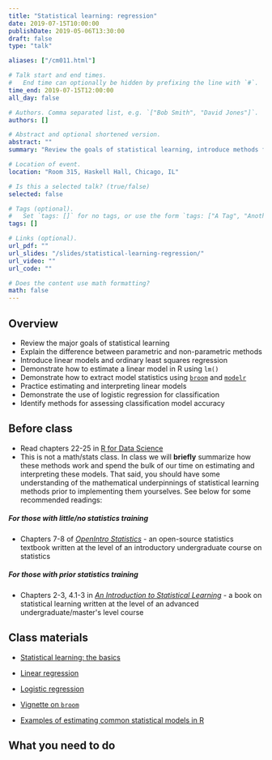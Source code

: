 ```yaml
---
title: "Statistical learning: regression"
date: 2019-07-15T10:00:00
publishDate: 2019-05-06T13:30:00
draft: false
type: "talk"

aliases: ["/cm011.html"]

# Talk start and end times.
#   End time can optionally be hidden by prefixing the line with `#`.
time_end: 2019-07-15T12:00:00
all_day: false

# Authors. Comma separated list, e.g. `["Bob Smith", "David Jones"]`.
authors: []

# Abstract and optional shortened version.
abstract: ""
summary: "Review the goals of statistical learning, introduce methods for linear regression, and practice working with model objects in R."

# Location of event.
location: "Room 315, Haskell Hall, Chicago, IL"

# Is this a selected talk? (true/false)
selected: false

# Tags (optional).
#   Set `tags: []` for no tags, or use the form `tags: ["A Tag", "Another Tag"]` for one or more tags.
tags: []

# Links (optional).
url_pdf: ""
url_slides: "/slides/statistical-learning-regression/"
url_video: ""
url_code: ""

# Does the content use math formatting?
math: false
---
```




## Overview

* Review the major goals of statistical learning
* Explain the difference between parametric and non-parametric methods
* Introduce linear models and ordinary least squares regression
* Demonstrate how to estimate a linear model in R using `lm()`
* Demonstrate how to extract model statistics using [`broom`](https://cran.r-project.org/web/packages/broom/index.html) and [`modelr`](https://github.com/hadley/modelr)
* Practice estimating and interpreting linear models
* Demonstrate the use of logistic regression for classification
* Identify methods for assessing classification model accuracy

## Before class

* Read chapters 22-25 in [R for Data Science](http://r4ds.had.co.nz/)
* This is not a math/stats class. In class we will **briefly** summarize how these methods work and spend the bulk of our time on estimating and interpreting these models. That said, you should have some understanding of the mathematical underpinnings of statistical learning methods prior to implementing them yourselves. See below for some recommended readings:

##### For those with little/no statistics training

* Chapters 7-8 of [*OpenIntro Statistics*](https://www.openintro.org/stat/textbook.php?stat_book=os) - an open-source statistics textbook written at the level of an introductory undergraduate course on statistics

##### For those with prior statistics training

* Chapters 2-3, 4.1-3 in [*An Introduction to Statistical Learning*](http://link.springer.com.proxy.uchicago.edu/book/10.1007%2F978-1-4614-7138-7) - a book on statistical learning written at the level of an advanced undergraduate/master's level course

## Class materials

* [Statistical learning: the basics](/notes/statistical-learning/)
* [Linear regression](/notes/linear-models/)
* [Logistic regression](/notes/logistic-regression/)

* [Vignette on `broom`](https://cran.r-project.org/web/packages/broom/vignettes/broom.html)
* [Examples of estimating common statistical models in R](http://www.ats.ucla.edu/stat/dae/)

## What you need to do
